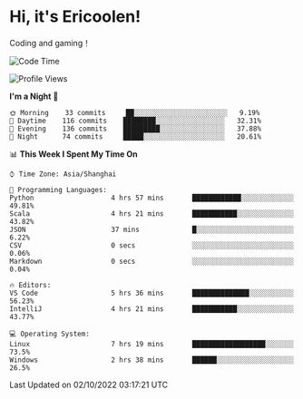 # Hi, it's Ericoolen!
Coding and gaming！

<!--START_SECTION:waka-->
![Code Time](http://img.shields.io/badge/Code%20Time-410%20hrs%2028%20mins-blue)

![Profile Views](http://img.shields.io/badge/Profile%20Views-1-blue)

**I'm a Night 🦉** 

```text
🌞 Morning    33 commits     ██░░░░░░░░░░░░░░░░░░░░░░░   9.19% 
🌆 Daytime    116 commits    ████████░░░░░░░░░░░░░░░░░   32.31% 
🌃 Evening    136 commits    █████████░░░░░░░░░░░░░░░░   37.88% 
🌙 Night      74 commits     █████░░░░░░░░░░░░░░░░░░░░   20.61%

```


📊 **This Week I Spent My Time On** 

```text
⌚︎ Time Zone: Asia/Shanghai

💬 Programming Languages: 
Python                   4 hrs 57 mins       ████████████░░░░░░░░░░░░░   49.81% 
Scala                    4 hrs 21 mins       ███████████░░░░░░░░░░░░░░   43.82% 
JSON                     37 mins             █░░░░░░░░░░░░░░░░░░░░░░░░   6.22% 
CSV                      0 secs              ░░░░░░░░░░░░░░░░░░░░░░░░░   0.06% 
Markdown                 0 secs              ░░░░░░░░░░░░░░░░░░░░░░░░░   0.04%

🔥 Editors: 
VS Code                  5 hrs 36 mins       ██████████████░░░░░░░░░░░   56.23% 
IntelliJ                 4 hrs 21 mins       ███████████░░░░░░░░░░░░░░   43.77%

💻 Operating System: 
Linux                    7 hrs 19 mins       ██████████████████░░░░░░░   73.5% 
Windows                  2 hrs 38 mins       ██████░░░░░░░░░░░░░░░░░░░   26.5%

```


 Last Updated on 02/10/2022 03:17:21 UTC
<!--END_SECTION:waka-->

